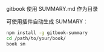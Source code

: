 gitbook 使用 SUMMARY.md 作为目录

可使用插件自动生成 SUMMARY：

```bash
npm install -g gitbook-summary
cd /path/to/your/book/
book sm
```